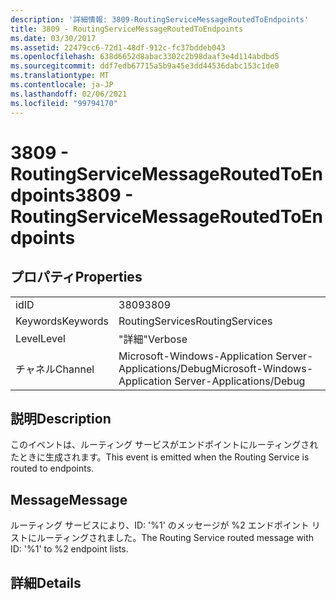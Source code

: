 ```yaml
---
description: '詳細情報: 3809-RoutingServiceMessageRoutedToEndpoints'
title: 3809 - RoutingServiceMessageRoutedToEndpoints
ms.date: 03/30/2017
ms.assetid: 22479cc6-72d1-48df-912c-fc37bddeb043
ms.openlocfilehash: 638d6652d8abac3302c2b98daaf3e4d114abdbd5
ms.sourcegitcommit: ddf7edb67715a5b9a45e3dd44536dabc153c1de0
ms.translationtype: MT
ms.contentlocale: ja-JP
ms.lasthandoff: 02/06/2021
ms.locfileid: "99794170"
---
```

# <a name="3809---routingservicemessageroutedtoendpoints"></a><span data-ttu-id="ee025-103">3809 - RoutingServiceMessageRoutedToEndpoints</span><span class="sxs-lookup"><span data-stu-id="ee025-103">3809 - RoutingServiceMessageRoutedToEndpoints</span></span>

## <a name="properties"></a><span data-ttu-id="ee025-104">プロパティ</span><span class="sxs-lookup"><span data-stu-id="ee025-104">Properties</span></span>  
  
|||  
|-|-|  
|<span data-ttu-id="ee025-105">id</span><span class="sxs-lookup"><span data-stu-id="ee025-105">ID</span></span>|<span data-ttu-id="ee025-106">3809</span><span class="sxs-lookup"><span data-stu-id="ee025-106">3809</span></span>|  
|<span data-ttu-id="ee025-107">Keywords</span><span class="sxs-lookup"><span data-stu-id="ee025-107">Keywords</span></span>|<span data-ttu-id="ee025-108">RoutingServices</span><span class="sxs-lookup"><span data-stu-id="ee025-108">RoutingServices</span></span>|  
|<span data-ttu-id="ee025-109">Level</span><span class="sxs-lookup"><span data-stu-id="ee025-109">Level</span></span>|<span data-ttu-id="ee025-110">"詳細"</span><span class="sxs-lookup"><span data-stu-id="ee025-110">Verbose</span></span>|  
|<span data-ttu-id="ee025-111">チャネル</span><span class="sxs-lookup"><span data-stu-id="ee025-111">Channel</span></span>|<span data-ttu-id="ee025-112">Microsoft-Windows-Application Server-Applications/Debug</span><span class="sxs-lookup"><span data-stu-id="ee025-112">Microsoft-Windows-Application Server-Applications/Debug</span></span>|  
  
## <a name="description"></a><span data-ttu-id="ee025-113">説明</span><span class="sxs-lookup"><span data-stu-id="ee025-113">Description</span></span>  

 <span data-ttu-id="ee025-114">このイベントは、ルーティング サービスがエンドポイントにルーティングされたときに生成されます。</span><span class="sxs-lookup"><span data-stu-id="ee025-114">This event is emitted when the Routing Service is routed to endpoints.</span></span>  
  
## <a name="message"></a><span data-ttu-id="ee025-115">Message</span><span class="sxs-lookup"><span data-stu-id="ee025-115">Message</span></span>  

 <span data-ttu-id="ee025-116">ルーティング サービスにより、ID: '%1' のメッセージが %2 エンドポイント リストにルーティングされました。</span><span class="sxs-lookup"><span data-stu-id="ee025-116">The Routing Service routed message with ID: '%1' to %2 endpoint lists.</span></span>  
  
## <a name="details"></a><span data-ttu-id="ee025-117">詳細</span><span class="sxs-lookup"><span data-stu-id="ee025-117">Details</span></span>
